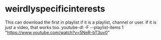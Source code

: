 # weirdlyspecificinterests

This can download the first in playlist if it is a playlist, channel or user. If it is just a video, that works too.
youtube-dl -F --playlist-items 1 "https://www.youtube.com/watch?v=5NeR-bT3uv0"
